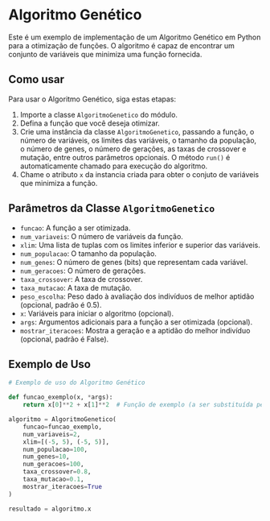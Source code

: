 # Algoritmo Genético

Este é um exemplo de implementação de um Algoritmo Genético em Python para a otimização de funções. O algoritmo é capaz de encontrar um conjunto de variáveis que minimiza uma função fornecida.

## Como usar

Para usar o Algoritmo Genético, siga estas etapas:

1. Importe a classe `AlgoritmoGenetico` do módulo.
2. Defina a função que você deseja otimizar.
3. Crie uma instância da classe `AlgoritmoGenetico`, passando a função, o número de variáveis, os limites das variáveis, o tamanho da população, o número de genes, o número de gerações, as taxas de crossover e mutação, entre outros parâmetros opcionais. O método `run()` é automaticamente chamado para execução do algoritmo.
4. Chame o atributo `x` da instancia criada para obter o conjuto de variáveis que minimiza a função.

## Parâmetros da Classe `AlgoritmoGenetico`

- `funcao`: A função a ser otimizada.
- `num_variaveis`: O número de variáveis da função.
- `xlim`: Uma lista de tuplas com os limites inferior e superior das variáveis.
- `num_populacao`: O tamanho da população.
- `num_genes`: O número de genes (bits) que representam cada variável.
- `num_geracoes`: O número de gerações.
- `taxa_crossover`: A taxa de crossover.
- `taxa_mutacao`: A taxa de mutação.
- `peso_escolha`: Peso dado à avaliação dos indivíduos de melhor aptidão (opcional, padrão é 0.5).
- `x`: Variáveis para iniciar o algoritmo (opcional).
- `args`: Argumentos adicionais para a função a ser otimizada (opcional).
- `mostrar_iteracoes`: Mostra a geração e a aptidão do melhor indivíduo (opcional, padrão é False).

## Exemplo de Uso

```python
# Exemplo de uso do Algoritmo Genético

def funcao_exemplo(x, *args):
    return x[0]**2 + x[1]**2  # Função de exemplo (a ser substituída pela sua)

algoritmo = AlgoritmoGenetico(
    funcao=funcao_exemplo,
    num_variaveis=2,
    xlim=[(-5, 5), (-5, 5)],
    num_populacao=100,
    num_genes=10,
    num_geracoes=100,
    taxa_crossover=0.8,
    taxa_mutacao=0.1,
    mostrar_iteracoes=True
)

resultado = algoritmo.x
```
